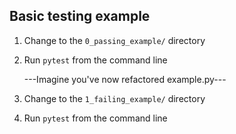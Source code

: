 ## Basic testing example 

1. Change to the `0_passing_example/` directory
2. Run `pytest` from the command line
    
    ---Imagine you've now refactored example.py---
     
3. Change to the `1_failing_example/` directory
4. Run `pytest` from the command line